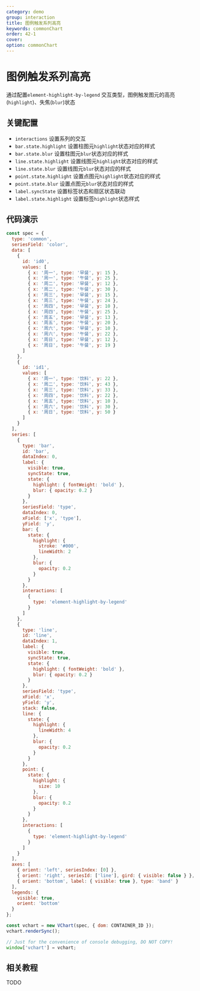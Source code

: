 ```yaml
---
category: demo
group: interaction
title: 图例触发系列高亮
keywords: commonChart
order: 42-1
cover:
option: commonChart
---
```


# 图例触发系列高亮

通过配置`element-highlight-by-legend` 交互类型，图例触发图元的高亮(`highlight`)、失焦(`blur`)状态

## 关键配置

- `interactions` 设置系列的交互
- `bar.state.highlight` 设置柱图元`highlight`状态对应的样式
- `bar.state.blur` 设置柱图元`blur`状态对应的样式
- `line.state.highlight` 设置线图元`highlight`状态对应的样式
- `line.state.blur` 设置线图元`blur`状态对应的样式
- `point.state.highlight` 设置点图元`highlight`状态对应的样式
- `point.state.blur` 设置点图元`blur`状态对应的样式
- `label.syncState` 设置标签状态和扇区状态联动
- `label.state.highlight` 设置标签`highlight`状态样式

## 代码演示

```javascript livedemo
const spec = {
  type: 'common',
  seriesField: 'color',
  data: [
    {
      id: 'id0',
      values: [
        { x: '周一', type: '早餐', y: 15 },
        { x: '周一', type: '午餐', y: 25 },
        { x: '周二', type: '早餐', y: 12 },
        { x: '周二', type: '午餐', y: 30 },
        { x: '周三', type: '早餐', y: 15 },
        { x: '周三', type: '午餐', y: 24 },
        { x: '周四', type: '早餐', y: 10 },
        { x: '周四', type: '午餐', y: 25 },
        { x: '周五', type: '早餐', y: 13 },
        { x: '周五', type: '午餐', y: 20 },
        { x: '周六', type: '早餐', y: 10 },
        { x: '周六', type: '午餐', y: 22 },
        { x: '周日', type: '早餐', y: 12 },
        { x: '周日', type: '午餐', y: 19 }
      ]
    },
    {
      id: 'id1',
      values: [
        { x: '周一', type: '饮料', y: 22 },
        { x: '周二', type: '饮料', y: 43 },
        { x: '周三', type: '饮料', y: 33 },
        { x: '周四', type: '饮料', y: 22 },
        { x: '周五', type: '饮料', y: 10 },
        { x: '周六', type: '饮料', y: 30 },
        { x: '周日', type: '饮料', y: 50 }
      ]
    }
  ],
  series: [
    {
      type: 'bar',
      id: 'bar',
      dataIndex: 0,
      label: {
        visible: true,
        syncState: true,
        state: {
          highlight: { fontWeight: 'bold' },
          blur: { opacity: 0.2 }
        }
      },
      seriesField: 'type',
      dataIndex: 0,
      xField: ['x', 'type'],
      yField: 'y',
      bar: {
        state: {
          highlight: {
            stroke: '#000',
            lineWidth: 2
          },
          blur: {
            opacity: 0.2
          }
        }
      },
      interactions: [
        {
          type: 'element-highlight-by-legend'
        }
      ]
    },
    {
      type: 'line',
      id: 'line',
      dataIndex: 1,
      label: {
        visible: true,
        syncState: true,
        state: {
          highlight: { fontWeight: 'bold' },
          blur: { opacity: 0.2 }
        }
      },
      seriesField: 'type',
      xField: 'x',
      yField: 'y',
      stack: false,
      line: {
        state: {
          highlight: {
            lineWidth: 4
          },
          blur: {
            opacity: 0.2
          }
        }
      },
      point: {
        state: {
          highlight: {
            size: 10
          },
          blur: {
            opacity: 0.2
          }
        }
      },
      interactions: [
        {
          type: 'element-highlight-by-legend'
        }
      ]
    }
  ],
  axes: [
    { orient: 'left', seriesIndex: [0] },
    { orient: 'right', seriesId: ['line'], gird: { visible: false } },
    { orient: 'bottom', label: { visible: true }, type: 'band' }
  ],
  legends: {
    visible: true,
    orient: 'bottom'
  }
};

const vchart = new VChart(spec, { dom: CONTAINER_ID });
vchart.renderSync();

// Just for the convenience of console debugging, DO NOT COPY!
window['vchart'] = vchart;
```

## 相关教程

TODO
